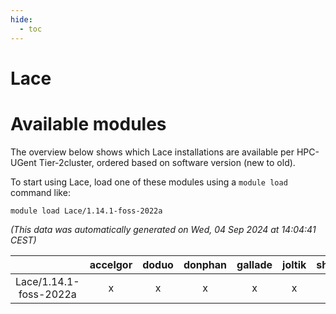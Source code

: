 ```yaml
---
hide:
  - toc
---
```


Lace
====

# Available modules


The overview below shows which Lace installations are available per HPC-UGent Tier-2cluster, ordered based on software version (new to old).

To start using Lace, load one of these modules using a `module load` command like:

```shell
module load Lace/1.14.1-foss-2022a
```

*(This data was automatically generated on Wed, 04 Sep 2024 at 14:04:41 CEST)*  

| |accelgor|doduo|donphan|gallade|joltik|shinx|skitty|
| :---: | :---: | :---: | :---: | :---: | :---: | :---: | :---: |
|Lace/1.14.1-foss-2022a|x|x|x|x|x|-|x|
